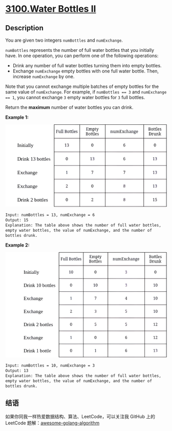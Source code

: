 # [3100.Water Bottles II][title]

## Description
You are given two integers `numBottles` and `numExchange`.

`numBottles` represents the number of full water bottles that you initially have. In one operation, you can perform one of the following operations:

- Drink any number of full water bottles turning them into empty bottles.
- Exchange `numExchange` empty bottles with one full water bottle. Then, increase `numExchange` by one.

Note that you cannot exchange multiple batches of empty bottles for the same value of `numExchange`. For example, if `numBottles == 3` and `numExchange == 1`, you cannot exchange `3` empty water bottles for `3` full bottles.

Return the **maximum** number of water bottles you can drink.

**Example 1:**  

![1](./1.png)

```
Input: numBottles = 13, numExchange = 6
Output: 15
Explanation: The table above shows the number of full water bottles, empty water bottles, the value of numExchange, and the number of bottles drunk.
```

**Example 2:**  

![2](./2.png)

```
Input: numBottles = 10, numExchange = 3
Output: 13
Explanation: The table above shows the number of full water bottles, empty water bottles, the value of numExchange, and the number of bottles drunk.
```

## 结语

如果你同我一样热爱数据结构、算法、LeetCode，可以关注我 GitHub 上的 LeetCode 题解：[awesome-golang-algorithm][me]

[title]: https://leetcode.com/problems/water-bottles-ii/
[me]: https://github.com/kylesliu/awesome-golang-algorithm
